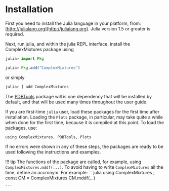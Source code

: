 # Installation

First you need to install the Julia language in your platform, from: 
[http://julialang.org](http://julialang.org). Julia version 1.5 or greater is required.

Next, run julia, and within the julia REPL interface, install the ComplexMixtures package using
```julia
julia> import Pkg

julia> Pkg.add("ComplexMixtures")

```
or simply
```julia
julia> ] add ComplexMixtures

```

The [PDBTools](http://m3g.iqm.unicamp.br/PDBTools) 
package will is one dependency that will be installed by default, and 
that will be used many times throughout the user guide. 

If you are first-time `julia` user, load these packages for the first
time after installation. Loading the `Plots` package, in particular, may
take quite a while when done for the first time, because it is compiled
at this point. To load the packages, use:

```
using ComplexMixtures, PDBTools, Plots
```

If no errors were shown in any of these steps, the packages are ready to
be used following the instructions and examples.

!!! tip
    The functions of the package are called, for example, using `ComplexMixtures.mddf(...)`.
    To avoid having to write `ComplexMixtures` all the time, define an
    accronym. For example:
    ```julia
    using ComplexMixtures ; const CM = ComplexMixtures
    CM.mddf(...)

    ```


